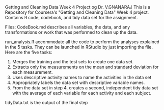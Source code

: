Getting and Cleaning Data Week 4 Project og Dr. V.GNANARAJ
This is a Repository for Coursera's "Getting and Cleaning Data" Week 4 project. Contains R code, codebook, and tidy data set for the assignment.

Files:
CodeBook.md describes  all variables, the data, and any transformations or work that was performed to clean up the data.

run_analysis.R accommodate all the code to perform the analyses explained in the 5 tasks. They can be launched in RStudio by just importing the file. Here are the five tasks:

1. Merges the training and the test sets to create one data set.
2. Extracts only the measurements on the mean and standard deviation for each measurement.
3. Uses descriptive activity names to name the activities in the data set
4. Appropriately labels the data set with descriptive variable names.
5. From the data set in step 4, creates a second, independent tidy data set with the average of each variable for each activity and each subject.

tidyData.txt is the output of the final step
